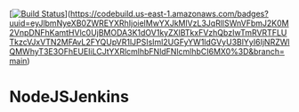 [[![Build Status](http://34.239.176.241:8080/buildStatus/icon?job=first-job)](http://34.239.176.241:8080/job/first-job/)](https://codebuild.us-east-1.amazonaws.com/badges?uuid=eyJlbmNyeXB0ZWREYXRhIjoielMwYXJkMlVzL3JqRllSWnVFbmJ2K0M2VnpDNFhKamtHVlc0UjBMODA3K1dOV1kyZXlBTkxFVzhQbzIwTmRVRTFLUTkzcVJxVTN2MFAvL2FYQUpVR1lJPSIsIml2UGFyYW1ldGVyU3BlYyI6IjNRZWlQMWhyT3E3OFhEUEIiLCJtYXRlcmlhbFNldFNlcmlhbCI6MX0%3D&branch=main)

# NodeJSJenkins
